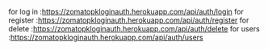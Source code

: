 for log in :https://zomatopkloginauth.herokuapp.com/api/auth/login
for register :https://zomatopkloginauth.herokuapp.com/api/auth/register
for delete :https://zomatopkloginauth.herokuapp.com/api/auth/delete
for users :https://zomatopkloginauth.herokuapp.com/api/auth/users

